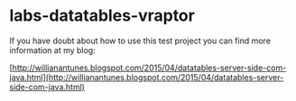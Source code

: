 labs-datatables-vraptor
===========

If you have doubt about how to use this test project you can find more information at my blog:

[http://willianantunes.blogspot.com/2015/04/datatables-server-side-com-java.html](http://willianantunes.blogspot.com/2015/04/datatables-server-side-com-java.html)